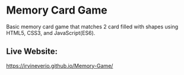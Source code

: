# Memory Card Game
Basic memory card game that matches 2 card filled with shapes using HTML5, CSS3, and JavaScript(ES6).

## Live Website:
https://irvineverio.github.io/Memory-Game/
